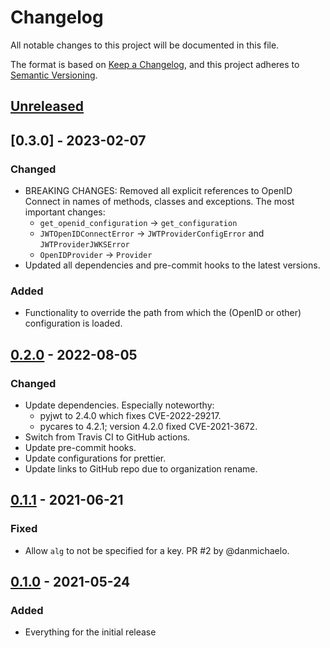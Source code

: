 # Changelog

All notable changes to this project will be documented in this file.

The format is based on [Keep a Changelog](https://keepachangelog.com/en/1.1.0/), and
this project adheres to [Semantic Versioning](https://semver.org/spec/v2.0.0.html).

## [Unreleased]

## [0.3.0] - 2023-02-07

### Changed

- BREAKING CHANGES: Removed all explicit references to OpenID Connect in names of
  methods, classes and exceptions. The most important changes:
  - `get_openid_configuration` -> `get_configuration`
  - `JWTOpenIDConnectError` -> `JWTProviderConfigError` and `JWTProviderJWKSError`
  - `OpenIDProvider` -> `Provider`
- Updated all dependencies and pre-commit hooks to the latest versions.

### Added

- Functionality to override the path from which the (OpenID or other) configuration is
  loaded.

## [0.2.0] - 2022-08-05

### Changed

- Update dependencies. Especially noteworthy:
  - pyjwt to 2.4.0 which fixes CVE-2022-29217.
  - pycares to 4.2.1; version 4.2.0 fixed CVE-2021-3672.
- Switch from Travis CI to GitHub actions.
- Update pre-commit hooks.
- Update configurations for prettier.
- Update links to GitHub repo due to organization rename.

## [0.1.1] - 2021-06-21

### Fixed

- Allow `alg` to not be specified for a key. PR #2 by @danmichaelo.

## [0.1.0] - 2021-05-24

### Added

- Everything for the initial release

[unreleased]: https://github.com/ioxiocom/pyjwt-key-fetcher/compare/0.3.0...HEAD
[0.2.0]: https://github.com/ioxiocom/pyjwt-key-fetcher/compare/0.2.0...0.3.0
[0.2.0]: https://github.com/ioxiocom/pyjwt-key-fetcher/compare/0.1.1...0.2.0
[0.1.1]: https://github.com/ioxiocom/pyjwt-key-fetcher/compare/0.1.0...0.1.1
[0.1.0]: https://github.com/ioxiocom/pyjwt-key-fetcher/releases/tag/0.1.0
